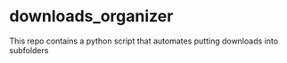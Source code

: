 # downloads_organizer
This repo contains a python script that automates putting downloads into subfolders
